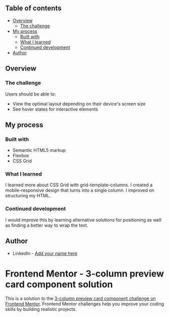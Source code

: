 
## Table of contents

- [Overview](#overview)
  - [The challenge](#the-challenge)
- [My process](#my-process)
  - [Built with](#built-with)
  - [What I learned](#what-i-learned)
  - [Continued development](#continued-development)
- [Author](#author)




## Overview

### The challenge

Users should be able to:

- View the optimal layout depending on their device's screen size
- See hover states for interactive elements





## My process

### Built with

- Semantic HTML5 markup
- Flexbox
- CSS Grid


### What I learned

I learned more about CSS Grid with grid-template-columns. I created a mobile-responsive design that turns into a single column. I improved on structuring my HTML.


### Continued development

I would improve this by learning alternative solutions for positioning as well as finding a better way to wrap the text.



## Author

- LinkedIn - [Add your name here](https://www.linkedin.com/in/abigailhevans/)


# Frontend Mentor - 3-column preview card component solution

This is a solution to the [3-column preview card component challenge on Frontend Mentor](https://www.frontendmentor.io/challenges/3column-preview-card-component-pH92eAR2-). Frontend Mentor challenges help you improve your coding skills by building realistic projects. 
